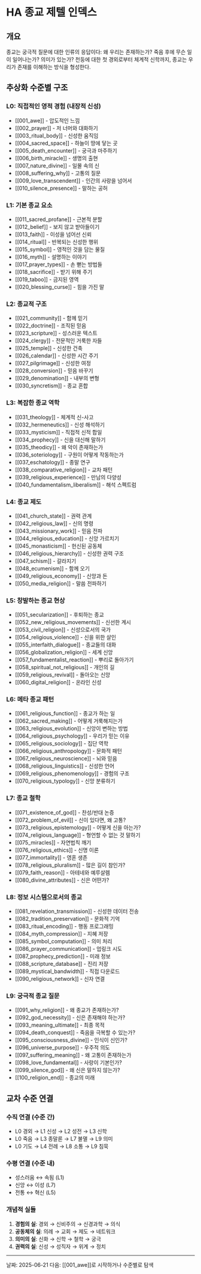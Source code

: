 # HA 종교 제텔 인덱스

## 개요
종교는 궁극적 질문에 대한 인류의 응답이다: 왜 우리는 존재하는가? 죽음 후에 무슨 일이 일어나는가? 의미가 있는가? 천둥에 대한 첫 경외로부터 체계적 신학까지, 종교는 우리가 존재를 이해하는 방식을 형성한다.

## 추상화 수준별 구조

### L0: 직접적인 영적 경험 (내장적 신성)
- [[001_awe]] - 압도적인 느낌
- [[002_prayer]] - 저 너머와 대화하기
- [[003_ritual_body]] - 신성한 움직임
- [[004_sacred_space]] - 하늘이 땅에 닿는 곳
- [[005_death_encounter]] - 궁극과 마주하기
- [[006_birth_miracle]] - 생명의 출현
- [[007_nature_divine]] - 일몰 속의 신
- [[008_suffering_why]] - 고통의 질문
- [[009_love_transcendent]] - 인간의 사랑을 넘어서
- [[010_silence_presence]] - 말하는 공허

### L1: 기본 종교 요소
- [[011_sacred_profane]] - 근본적 분할
- [[012_belief]] - 보지 않고 받아들이기
- [[013_faith]] - 이성을 넘어선 신뢰
- [[014_ritual]] - 반복되는 신성한 행위
- [[015_symbol]] - 영적인 것을 담는 물질
- [[016_myth]] - 설명하는 이야기
- [[017_prayer_types]] - 손 뻗는 방법들
- [[018_sacrifice]] - 받기 위해 주기
- [[019_taboo]] - 금지된 영역
- [[020_blessing_curse]] - 힘을 가진 말

### L2: 종교적 구조
- [[021_community]] - 함께 믿기
- [[022_doctrine]] - 조직된 믿음
- [[023_scripture]] - 성스러운 텍스트
- [[024_clergy]] - 전문적인 거룩한 자들
- [[025_temple]] - 신성한 건축
- [[026_calendar]] - 신성한 시간 주기
- [[027_pilgrimage]] - 신성한 여정
- [[028_conversion]] - 믿음 바꾸기
- [[029_denomination]] - 내부의 변형
- [[030_syncretism]] - 종교 혼합

### L3: 복잡한 종교 역학
- [[031_theology]] - 체계적 신-사고
- [[032_hermeneutics]] - 신성 해석하기
- [[033_mysticism]] - 직접적 신적 합일
- [[034_prophecy]] - 신을 대신해 말하기
- [[035_theodicy]] - 왜 악이 존재하는가
- [[036_soteriology]] - 구원이 어떻게 작동하는가
- [[037_eschatology]] - 종말 연구
- [[038_comparative_religion]] - 교차 패턴
- [[039_religious_experience]] - 만남의 다양성
- [[040_fundamentalism_liberalism]] - 해석 스펙트럼

### L4: 종교 제도
- [[041_church_state]] - 권력 관계
- [[042_religious_law]] - 신의 명령
- [[043_missionary_work]] - 믿음 전파
- [[044_religious_education]] - 신앙 가르치기
- [[045_monasticism]] - 헌신된 공동체
- [[046_religious_hierarchy]] - 신성한 권력 구조
- [[047_schism]] - 갈라지기
- [[048_ecumenism]] - 함께 오기
- [[049_religious_economy]] - 신앙과 돈
- [[050_media_religion]] - 말씀 전파하기

### L5: 창발하는 종교 현상
- [[051_secularization]] - 후퇴하는 종교
- [[052_new_religious_movements]] - 신선한 계시
- [[053_civil_religion]] - 신성으로서의 국가
- [[054_religious_violence]] - 신을 위한 살인
- [[055_interfaith_dialogue]] - 종교들의 대화
- [[056_globalization_religion]] - 세계 신앙
- [[057_fundamentalist_reaction]] - 뿌리로 돌아가기
- [[058_spiritual_not_religious]] - 개인의 길
- [[059_religious_revival]] - 돌아오는 신앙
- [[060_digital_religion]] - 온라인 신성

### L6: 메타 종교 패턴
- [[061_religious_function]] - 종교가 하는 일
- [[062_sacred_making]] - 어떻게 거룩해지는가
- [[063_religious_evolution]] - 신앙이 변하는 방법
- [[064_religious_psychology]] - 우리가 믿는 이유
- [[065_religious_sociology]] - 집단 역학
- [[066_religious_anthropology]] - 문화적 패턴
- [[067_religious_neuroscience]] - 뇌와 믿음
- [[068_religious_linguistics]] - 신성한 언어
- [[069_religious_phenomenology]] - 경험의 구조
- [[070_religious_typology]] - 신앙 분류하기

### L7: 종교 철학
- [[071_existence_of_god]] - 찬성/반대 논증
- [[072_problem_of_evil]] - 신이 있다면, 왜 고통?
- [[073_religious_epistemology]] - 어떻게 신을 아는가?
- [[074_religious_language]] - 형언할 수 없는 것 말하기
- [[075_miracles]] - 자연법칙 깨기
- [[076_religious_ethics]] - 신명 이론
- [[077_immortality]] - 영혼 생존
- [[078_religious_pluralism]] - 많은 길이 참인가?
- [[079_faith_reason]] - 아테네와 예루살렘
- [[080_divine_attributes]] - 신은 어떤가?

### L8: 정보 시스템으로서의 종교
- [[081_revelation_transmission]] - 신성한 데이터 전송
- [[082_tradition_preservation]] - 문화적 기억
- [[083_ritual_encoding]] - 행동 프로그래밍
- [[084_myth_compression]] - 지혜 저장
- [[085_symbol_computation]] - 의미 처리
- [[086_prayer_communication]] - 업링크 시도
- [[087_prophecy_prediction]] - 미래 정보
- [[088_scripture_database]] - 진리 저장
- [[089_mystical_bandwidth]] - 직접 다운로드
- [[090_religious_network]] - 신자 연결

### L9: 궁극적 종교 질문
- [[091_why_religion]] - 왜 종교가 존재하는가?
- [[092_god_necessity]] - 신은 존재해야 하는가?
- [[093_meaning_ultimate]] - 최종 목적
- [[094_death_conquest]] - 죽음을 극복할 수 있는가?
- [[095_consciousness_divine]] - 인식이 신인가?
- [[096_universe_purpose]] - 우주적 의도
- [[097_suffering_meaning]] - 왜 고통이 존재하는가
- [[098_love_fundamental]] - 사랑이 기본인가?
- [[099_silence_god]] - 왜 신은 말하지 않는가?
- [[100_religion_end]] - 종교의 미래

## 교차 수준 연결

### 수직 연결 (수준 간)
- L0 경외 → L1 신성 → L2 성전 → L3 신학
- L0 죽음 → L3 종말론 → L7 불멸 → L9 의미
- L0 기도 → L4 전례 → L8 소통 → L9 침묵

### 수평 연결 (수준 내)
- 성스러움 ↔ 속됨 (L1)
- 신앙 ↔ 이성 (L7)
- 전통 ↔ 혁신 (L5)

### 개념적 실들
1. **경험의 실**: 경외 → 신비주의 → 신경과학 → 의식
2. **공동체의 실**: 의례 → 교회 → 제도 → 네트워크
3. **의미의 실**: 신화 → 신학 → 철학 → 궁극
4. **권력의 실**: 신성 → 성직자 → 위계 → 정치

---
날짜: 2025-06-21
다음: [[001_awe]]로 시작하거나 수준별로 탐색